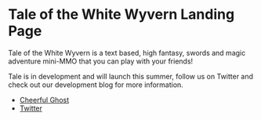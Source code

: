 # Tale of the White Wyvern Landing Page

Tale of the White Wyvern is a text based, high fantasy, swords and magic adventure mini-MMO that you can play with your friends!

Tale is in development and will launch this summer, follow us on Twitter and check out our development blog for more information.

* [Cheerful Ghost](https://cheerfulghost.com)
* [Twitter](https://twitter.com/_cheerfulghost)